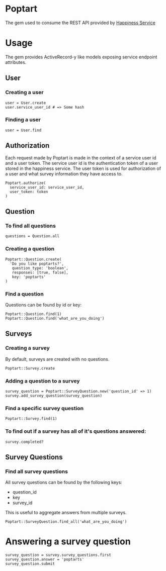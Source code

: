 # Poptart

The gem used to consume the REST API provided by [Happiness Service](https://github.com/austenito/happiness_service)

# Usage

The gem provides ActiveRecord-y like models exposing service endpoint attributes.

## User

### Creating a user

```
user = User.create
user.service_user_id # => Some hash
```

### Finding a user

```
user = User.find
```

## Authorization

Each request made by Poptart is made in the context of a service user id and
a user token. The service user id is the authentication token of a user 
stored in the happiness service. The user token is used for authorization of
a user and what survey information they have access to.

```
Poptart.authorize(
  service_user_id: service_user_id,
  user_token: token
)
```

## Question

### To find all questions
```
questions = Question.all
```

### Creating a question

```
Poptart::Question.create(
  'Do you like poptarts?',
   question_type: 'boolean',
   responses: [true, false],
   key: 'poptarts'
)
```

### Find a question

Questions can be found by id or key:

```
Poptart::Question.find(1)
Poptart::Question.find('what_are_you_doing')
```

## Surveys

### Creating a survey

By default, surveys are created with no questions.

```
Poptart::Survey.create
```

### Adding a question to a survey

```
survey_question = Poptart::SurveyQuestion.new('question_id' => 1)
survey.add_survey_question(survey_question)
```

### Find a specific survey question

```
Poptart::Survey.find(1)
```

### To find out if a survey has all of it's questions answered:

```
survey.completed?
```

## Survey Questions

### Find all survey questions

All survey questions can be found by the following keys:

* question_id
* key
* survey_id

This is useful to aggregate answers from multiple surveys.

```
Poptart::SurveyQuestion.find_all('what_are_you_doing')
```

# Answering a survey question

```
survey_question = survey.survey_questions.first
survey_question.answer = 'poptarts'
survey_question.submit
```
